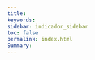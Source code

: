 ```yaml
---
title: 
keywords: 
sidebar: indicador_sidebar
toc: false
permalink: index.html
Summary:
---
```


<head>
 <script>
     /**
     * Array con las imagenes que se iran mostrando en la web
     */
	
     var imagenes=new Array(
        'images/fondo-44.jpg',
        'images/fondo-22.jpg',
        'images/fondo-33.jpg',
        'images/fondo-11.jpg',
		'images/fondo-55.jpg'
        );
      var conteo=0
     /**
     * Funcion para cambiar la imagen
     */
     function rotarImagenes()
     {	  
		  document.getElementById("imagen").src=imagenes[conteo];
		  if(conteo<imagenes.length-1)
           {conteo ++}
		   else
		   {conteo=0}
           
     }
 
     /**
     * Función que se ejecuta una vez cargada la página
     */
     onload=function()
     {
        // Cargamos una imagen aleatoria
        rotarImagenes();
 
        // Indicamos que cada  segundos cambie la imagen
        setInterval(rotarImagenes,3000);
     }
    </script>
	</head>


<body style="background-color:#dfe3ee;">

<h1 style="color:#bf0000;" align="center"> Plataforma de Seguimiento</h1>
<h1 style="color:#bf0000;" align="center"> Línea Base de Indicadores UNICEF</h1>

 <center> 
<img src="" id="imagen" align="center">
 </center> 
 
 <br>
 
 <h3 style="color:#011f4b" align="justify" >“Unicef lleva adelante el Programa de Cooperación en Bolivia 2018 - 2022
 que tiene el objetivo de apoyar en la reducción de las brechas de 
 desigualdad, especialmente en los pueblos indígenas y lograr que los 
 niños y adolescentes constituyan un elemento fundamental para el 
 desarrollo sostenible.</h3>
 
 <br>
 
 <h3 style="color:#011f4b" align="justify" > El programa se estructura en torno a los cuatro ámbitos o resultados 
 (outcomes): 1) Todos los niños sobreviven y prosperan, 2) Todos los niños
 están protegidos contra la violencia y la explotación, 3) Todos los niños
 aprenden y 4) Todos los niños disfrutan de las mismas oportunidades en la
 vida.”</h3>
 
</body>

